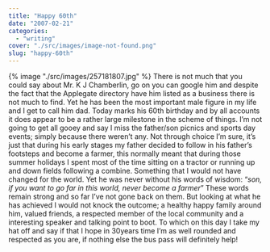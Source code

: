 ```yaml
---
title: "Happy 60th"
date: "2007-02-21"
categories: 
  - "writing"
cover: "./src/images/image-not-found.png"
slug: "happy-60th"
---
```


{% image "./src/images/257181807.jpg" %}
There is not much that you could say about Mr. K J Chamberlin, go on you can google him and despite the fact that the Applegate directory have him listed as a business there is not much to find. Yet he has been the most important male figure in my life and I get to call him dad. Today marks his 60th birthday and by all accounts it does appear to be a rather large milestone in the scheme of things. I’m not going to get all gooey and say I miss the father/son picnics and sports day events; simply because there weren’t any. Not through choice I’m sure, it’s just that during his early stages my father decided to follow in his father’s footsteps and become a farmer, this normally meant that during those summer holidays I spent most of the time sitting on a tractor or running up and down fields following a combine. Something that I would not have changed for the world. Yet he was never without his words of wisdom: “_son, if you want to go far in this world, never become a farmer_” These words remain strong and so far I’ve not gone back on them. But looking at what he has achieved I would not knock the outcome; a healthy happy family around him, valued friends, a respected member of the local community and a interesting speaker and talking point to boot. To which on this day I take my hat off and say if that I hope in 30years time I’m as well rounded and respected as you are, if nothing else the bus pass will definitely help!
